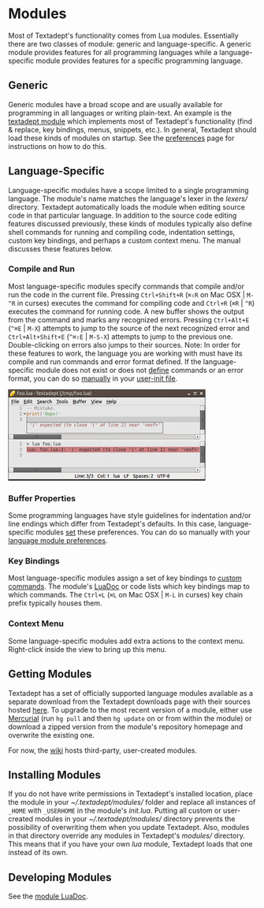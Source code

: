 # Modules

Most of Textadept's functionality comes from Lua modules. Essentially there are
two classes of module: generic and language-specific. A generic module provides
features for all programming languages while a language-specific module provides
features for a specific programming language.

## Generic

Generic modules have a broad scope and are usually available for programming in
all languages or writing plain-text. An example is the [textadept module][]
which implements most of Textadept's functionality (find & replace, key
bindings, menus, snippets, etc.). In general, Textadept should load these kinds
of modules on startup. See the [preferences][] page for instructions on how to
do this.

[textadept module]: api/_M.textadept.html
[preferences]: 08_Preferences.html#Loading.Modules

## Language-Specific

Language-specific modules have a scope limited to a single programming language.
The module's name matches the language's lexer in the *lexers/* directory.
Textadept automatically loads the module when editing source code in that
particular language. In addition to the source code editing features discussed
previously, these kinds of modules typically also define shell commands for
running and compiling code, indentation settings, custom key bindings, and
perhaps a custom context menu. The manual discusses these features below.

### Compile and Run

Most language-specific modules specify commands that compile and/or run the code
in the current file. Pressing `Ctrl+Shift+R` (`⌘⇧R` on Mac OSX | `M-^R` in
curses) executes the command for compiling code and `Ctrl+R` (`⌘R` | `^R`)
executes the command for running code. A new buffer shows the output from the
command and marks any recognized errors. Pressing `Ctrl+Alt+E` (`^⌘E` | `M-X`)
attempts to jump to the source of the next recognized error and
`Ctrl+Alt+Shift+E` (`^⌘⇧E` | `M-S-X`) attempts to jump to the previous one.
Double-clicking on errors also jumps to their sources. Note: In order for these
features to work, the language you are working with must have its compile and
run commands and error format defined. If the language-specific module does not
exist or does not [define][] commands or an error format, you can do so
[manually][] in your [user-init file][].

![Runtime Error](images/runerror.png)

[define]: api/_M.html#Compile.and.Run
[manually]: http://foicica.com/wiki/run-supplemental
[user-init file]: 08_Preferences.html#User.Init

### Buffer Properties

Some programming languages have style guidelines for indentation and/or line
endings which differ from Textadept's defaults. In this case, language-specific
modules [set][] these preferences. You can do so manually with your
[language module preferences][].

[set]: api/_M.html#Buffer.Properties
[language module preferences]: 08_Preferences.html#Language-Specific

### Key Bindings

Most language-specific modules assign a set of key bindings to
[custom commands][]. The module's [LuaDoc][] or code lists which key bindings
map to which commands. The `Ctrl+L` (`⌘L` on Mac OSX | `M-L` in curses) key
chain prefix typically houses them.

[custom commands]: api/_M.html#Commands
[LuaDoc]: api/index.html

### Context Menu

Some language-specific modules add extra actions to the context menu.
Right-click inside the view to bring up this menu.

## Getting Modules

Textadept has a set of officially supported language modules available as a
separate download from the Textadept downloads page with their sources hosted
[here][]. To upgrade to the most recent version of a module, either use
[Mercurial][] (run `hg pull` and then `hg update` on or from within the module)
or download a zipped version from the module's repository homepage and overwrite
the existing one.

For now, the [wiki][] hosts third-party, user-created modules.

[here]: http://foicica.com/hg
[Mercurial]: http://mercurial.selenic.com
[wiki]: http://foicica.com/wiki/textadept

## Installing Modules

If you do not have write permissions in Textadept's installed location, place
the module in your *~/.textadept/modules/* folder and replace all instances of
`_HOME` with `_USERHOME` in the module's *init.lua*. Putting all custom or
user-created modules in your *~/.textadept/modules/* directory prevents the
possibility of overwriting them when you update Textadept. Also, modules in that
directory override any modules in Textadept's *modules/* directory. This means
that if you have your own *lua* module, Textadept loads that one instead of its
own.

## Developing Modules

See the [module LuaDoc][].

[module LuaDoc]: api/_M.html
